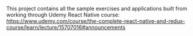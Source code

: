 This project contains all the sample exercises and applications built from working through Udemy React Native course: https://www.udemy.com/course/the-complete-react-native-and-redux-course/learn/lecture/15707016#announcements

